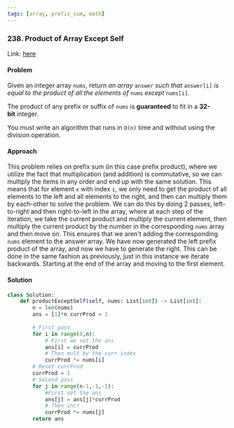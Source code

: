 ```yaml
---
tags: [array, prefix_sum, math]
---
```


### 238. Product of Array Except Self

Link: [here](https://leetcode.com/problems/product-of-array-except-self/description/)

#### Problem
Given an integer array `nums`, return _an array_ `answer` _such that_ `answer[i]` _is equal to the product of all the elements of_ `nums` _except_ `nums[i]`.

The product of any prefix or suffix of `nums` is **guaranteed** to fit in a **32-bit** integer.

You must write an algorithm that runs in `O(n)` time and without using the division operation.

#### Approach
This problem relies on prefix sum (in this case prefix product), where we utilize the fact that multiplication (and addition) is commutative, so we can multiply the items in any order and end up with the same solution.
This means that for element `x` with index `i`, we only need to get the product of all elements to the left and all elements to the right, and then can multiply them by each-other to solve the problem.
We can do this by doing 2 passes, left-to-right and then right-to-left in the array, where at each step of the iteration, we take the current product and multiply the current element, then multiply the current product by the number in the corresponding `nums` array and then move on. This ensures that we aren't adding the corresponding `nums` element to the answer array.
We have now generated the left prefix product of the array, and now we have to generate the right. This can be done in the same fashion as previously, just in this instance we iterate backwards. Starting at the end of the array and moving to the first element.

#### Solution
```python 
class Solution: 
	def productExceptSelf(self, nums: List[int]) -> List[int]: 
		n = len(nums) 
		ans = [1]*n currProd = 1 
		
		# First pass 
		for i in range(0,n): 
			# First we set the ans 
			ans[i] = currProd 
			# Then mult by the curr index 
			currProd *= nums[i] 
		# Reset currProd 
		currProd = 1 
		# Second pass 
		for j in range(n-1,-1,-1): 
			#First set the ans 
			ans[j] = ans[j]*currProd 
			# Then incr 
			currProd *= nums[j] 
		return ans
```
